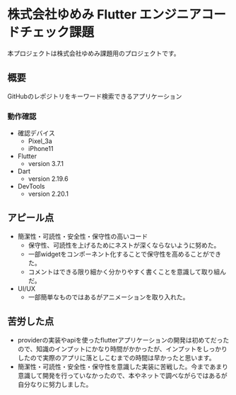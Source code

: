 # 株式会社ゆめみ Flutter エンジニアコードチェック課題

本プロジェクトは株式会社ゆめみ課題用のプロジェクトです。

## 概要

GitHubのレポジトリをキーワード検索できるアプリケーション

### 動作確認

- 確認デバイス 
    - Pixel_3a
    - iPhone11
- Flutter 
    - version 3.7.1
- Dart 
    - version 2.19.6
- DevTools 
    - version 2.20.1

## アピール点
- 簡潔性・可読性・安全性・保守性の高いコード
    - 保守性、可読性を上げるためにネストが深くならないように努めた。
    - 一部widgetをコンポーネント化することで保守性を高めることができた。
    - コメントはできる限り細かく分かりやすく書くことを意識して取り組んだ。
- UI/UX
    - 一部簡単なものではあるがアニメーションを取り入れた。

## 苦労した点
- providerの実装やapiを使ったflutterアプリケーションの開発は初めてだったので、知識のインプットにかなり時間がかかったが、インプットをしっかりしたので実際のアプリに落としこむまでの時間は早かったと思います。
- 簡潔性・可読性・安全性・保守性を意識した実装に苦戦した。今まであまり意識して開発を行っていなかったので、本やネットで調べながらではあるが自分なりに努力しました。
